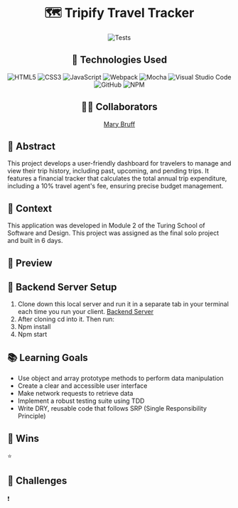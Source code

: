 <div align="center">
  
# 🗺️ Tripify Travel Tracker
![Tests](https://badgen.net/badge/tests/passing/green?icon=github)


## 💾 Technologies Used
![HTML5](https://img.shields.io/badge/html5-%23E34F26.svg?style=for-the-badge&logo=html5&logoColor=white)
![CSS3](https://img.shields.io/badge/css3-%231572B6.svg?style=for-the-badge&logo=css3&logoColor=white)
![JavaScript](https://img.shields.io/badge/javascript-%23323330.svg?style=for-the-badge&logo=javascript&logoColor=%23F7DF1E)
![Webpack](https://img.shields.io/badge/webpack-%238DD6F9.svg?style=for-the-badge&logo=webpack&logoColor=black)
![Mocha](https://img.shields.io/badge/-mocha-%238D6748?style=for-the-badge&logo=mocha&logoColor=white)
![Visual Studio Code](https://img.shields.io/badge/Visual%20Studio%20Code-0078d7.svg?style=for-the-badge&logo=visual-studio-code&logoColor=white)
![GitHub](https://img.shields.io/badge/github-%23121011.svg?style=for-the-badge&logo=github&logoColor=white)
![NPM](https://img.shields.io/badge/NPM-%23CB3837.svg?style=for-the-badge&logo=npm&logoColor=white)


## 👩‍💻 Collaborators
[Mary Bruff](https://github.com/MaryBruff)  

</div>

## 💭 Abstract

This project develops a user-friendly dashboard for travelers to manage and view their trip history, including past, upcoming, and pending trips. It features a financial tracker that calculates the total annual trip expenditure, including a 10% travel agent's fee, ensuring precise budget management.

## 📝  Context

This application was developed in Module 2 of the Turing School of Software and Design. This project was assigned as the final solo project and built in 6 days. 


## 🎥 Preview 



## 🔌 Backend Server Setup
1. Clone down this local server and run it in a separate tab in your terminal each time you run your client. [Backend Server](https://github.com/turingschool-examples/travel-tracker-api)
2. After cloning cd into it. Then run:
3. Npm install
4. Npm start

## 📚 Learning Goals

- Use object and array prototype methods to perform data manipulation
- Create a clear and accessible user interface
- Make network requests to retrieve data
- Implement a robust testing suite using TDD
- Write DRY, reusable code that follows SRP (Single Responsibility Principle)

## 🥇 Wins
⭐ 
	

## 🚧 Challenges
❗ 

